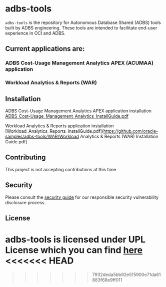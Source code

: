 # adbs-tools

`adbs-tools` is the repository for Autonomous Database Shared (ADBS) tools built by ADBS engineering.
These tools are intended to facilitate end-user experience in OCI and ADBS.

## Current applications are:

### ADBS Cost-Usage Management Analytics APEX (ACUMAA) application
### Workload Analytics & Reports (WAR)

## Installation <a name='installation'></a>

ADBS Cost-Usage Management Analytics APEX application installation [ADBS_Cost-Usage_Management_Analytics_InstallGuide.pdf](https://github.com/oracle-samples/adbs-tools/ACUMAA/ADBS_Cost-Usage_Management_Analytics_InstallGuide.pdf)

Workload Analytics & Reports application installation [Workload_Analytics_Reports_InstallGuide.pdf](https://github.com/oracle-samples/adbs-tools/WAR/Workload Analytics & Reports (WAR) Installation Guide.pdf)

## Contributing  <a name='contributing'></a>

This project is not accepting contributions at this time

## Security <a name='security'></a>
Please consult the [security guide](https://github.com/oracle-samples/adbs-tools/SECURITY.md) for our responsible security vulnerability disclosure process.

## License <a name='license'></a>
adbs-tools is licensed under UPL License which you can find [here](https://github.com/oracle-samples/adbs-tools/LICENSE.txt)
<<<<<<< HEAD
=======

>>>>>>> 7932deda5bb92e515900e71da61883f68e9ff011

